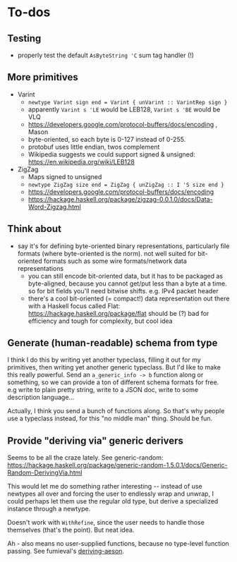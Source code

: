 # To-dos
## Testing
  * properly test the default `AsByteString 'C` sum tag handler (!)

## More primitives
  * Varint
    * `newtype Varint sign end = Varint { unVarint :: VarintRep sign }`
    * apparently `Varint s 'LE` would be LEB128, `Varint s 'BE` would be VLQ
    * https://developers.google.com/protocol-buffers/docs/encoding , Mason
    * byte-oriented, so each byte is 0-127 instead of 0-255.
    * protobuf uses little endian, twos complement
    * Wikipedia suggests we could support signed & unsigned:
      https://en.wikipedia.org/wiki/LEB128
  * ZigZag
    * Maps signed to unsigned
    * `newtype ZigZag size end = ZigZag { unZigZag :: I 'S size end }`
    * https://developers.google.com/protocol-buffers/docs/encoding
    * https://hackage.haskell.org/package/zigzag-0.0.1.0/docs/Data-Word-Zigzag.html

## Think about
  * say it's for defining byte-oriented binary representations, particularly
    file formats (where byte-oriented is the norm). not well suited for
    bit-oriented formats such as some wire formats/network data representations
    * you can still encode bit-oriented data, but it has to be packaged as
      byte-aligned, because you cannot get/put less than a byte at a time.
      so for bit fields you'll need bitwise shifts. e.g. IPv4 packet header
    * there's a cool bit-oriented (= compact!) data representation out there
      with a Haskell focus called Flat: https://hackage.haskell.org/package/flat
      should be (?) bad for efficiency and tough for complexity, but cool idea

## Generate (human-readable) schema from type
I think I do this by writing yet another typeclass, filling it out for my
primitives, then writing yet another generic typeclass. But I'd like to make
this really powerful. Send an `a_generic_info -> b` function along or something,
so we can provide a ton of different schema formats for free. e.g write to plain
pretty string, write to a JSON doc, write to some description language...

Actually, I think you send a bunch of functions along. So that's why people use
a typeclass instead, for this "no middle man" thing. Should be fun.

## Provide "deriving via" generic derivers
Seems to be all the craze lately. See generic-random:
https://hackage.haskell.org/package/generic-random-1.5.0.1/docs/Generic-Random-DerivingVia.html

This would let me do something rather interesting -- instead of use newtypes all
over and forcing the user to endlessly wrap and unwrap, I could perhaps let them
use the regular old type, but derive a specialized instance through a newtype.

Doesn't work with `WithRefine`, since the user needs to handle those themselves
(that's the point). But neat idea.

Ah - also means no user-supplied functions, because no type-level function
passing. See fumieval's
[deriving-aeson](https://hackage.haskell.org/package/deriving-aeson).
